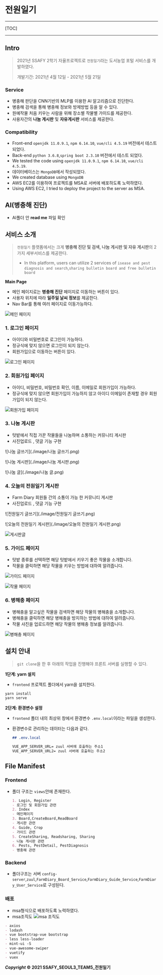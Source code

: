 # 전원일기

---

[TOC]

---



## Intro

> 2021년 SSAFY 2학기 자율프로젝트로 `전원일기`라는 도서농업 포털 서비스를 개발하였다.
>
> 개발기간: 2021년 4월 12일 - 2021년 5월 21일
>

### Service

- 병충해 판단을 CNN기반의 MLP를 이용한 AI 알고리즘으로 진단한다.
- 병충해 검색을 통해 병충해 정보와 방제방법 등을 알 수 있다.
- 원예작물 처음 키우는 사람을 위해 장소별 작물별 가이드를 제공한다.
- 사용자간의 **나눔 게시판** 및 **자유게시판** 서비스를 제공한다.

### Compatibility

- Front-end `openjdk 11.0.9.1`, `npm 6.14.10`, `vue/cli 4.5.19` 버전에서 테스트되었다.
- Back-end `python 3.6.8`,`spring boot 2.3.10` 버전에서 테스트 되었다.
- We tested the code using `openjdk 11.0.9.1`, `npm 6.14.10`, `vue/cli 4.5.19`.
- 데이터베이스는 `MongoDB`에서 작성되었다.
- We created database using `MongoDB`
- AWS EC2를 이용하여 프로젝트를  MSA로 서버에 배포하도록 노력하였다.
- Using AWS EC2, I tried to deploy the project to the server as MSA.

## AI(병충해 진단)
- AI폴더 안 **read me** 파일 확인

## 서비스 소개

> `전원일기` 플랫폼에서는 크게 **병충해 진단 및 검색, 나눔 게시판 및 자유 게시판**의 2가지 세부서비스를 제공한다.
>
> - In this platform, users can utilize 2 services of `isease and pest diagnosis and search`,`sharing bulletin board and free bulletin board`

**Main Page**

- 메인 페이지로는 **병충해 진단** 페이지로 이동하는 버튼이 있다.
- 사용자 위치에 따라 **일주일 날씨 정보**를 제공한다.
- Nav Bar를 통해 여러 페이지로 이동가능하다.

![메인 페이지](https://user-images.githubusercontent.com/62299120/119615386-4cc08c80-be3a-11eb-8454-59d41c7ce0e6.PNG)


### 1. 로그인 페이지

- 아이디와 비밀번호로 로그인이 가능하다.
- 정규식에 맞지 않으면 로그인이 되지 않는다.
- 회원가입으로 이동하는 버튼이 있다.

![로그인 페이지](https://user-images.githubusercontent.com/62299120/119615706-a7f27f00-be3a-11eb-980a-d937551731bb.PNG)

### 2. 회원가입 페이지

- 아이디, 비밀번호, 비밀번호 확인, 이름, 이메일로 회원가입이 가능하다.
- 정규식에 맞지 않으면 회원가입이 가능하지 않고 아이디 이메일이 존재할 경우 회원가입이 되지 않는다.

![회원가입 페이지](https://user-images.githubusercontent.com/62299120/119615708-a923ac00-be3a-11eb-9dba-fd37ef4edb18.PNG)

### 3. 나눔 게시판

- 텃밭에서 직접 가꾼 작물들을 나눔하며 소통하는 커뮤니티 게시판
- 사진업로드 , 댓글 기능 구현





![나눔 글쓰기](./image/나눔 글쓰기.png)

![나눔 게시판](./image/나눔 게시판.png)

![나눔 글](./image/나눔 글.png)

### 4. 오늘의 전원일기 게시판

- Farm Diary 회원들 간의 소통이 가능 한 커뮤니티 게시판
- 사진업로드 , 댓글 기능 구현



![전원일기 글쓰기](./image/전원일기 글쓰기.png)

![오늘의 전원일기 게시판](./image/오늘의 전원일기 게시판.png)

![게시판글](./image/게시판글.jpg)

### 5. 가이드 페이지

- 텃밭 종류를 선택하면 해당 텃밭에서 키우기 좋은 작물을 소개합니다.
- 작물을 클릭하면 해당 작물을 키우는 방법에 대하여 알려줍니다.


![가이드 페이지](./image/가이드.png)

![작물 페이지](./image/작물.png)

### 6. 병해충 페이지

- 병해충을 알고싶은 작물을 검색하면 해당 작물의 병해충을 소개합니다.
- 병해충을 클릭하면 해당 병해충을 방지하는 방법에 대하여 알려줍니다.
- 작물 사진을 업로드하면 해당 작물의 병해충 정보를 알려줍니다.


![병해충 페이지](./image/병해충.png)



## 설치 안내

> `git clone`을 한 후 아래의 작업을 진행해야 프론트 서버를 실행할 수 있다.

**1단계: yarn 설치**

- `frontend` 프로젝트 폴더에서 yarn을 설치한다.

```bash
yarn install
yarn serve
```

**2단계: 환경변수 설정**

- `frontend` 폴더 내의 최상위 창에서 환경변수 `.env.local`이라는 파일을 생성한다.

- 환경변수로 관리하는 데이터는 다음과 같다.

  ```markdown
  ## .env.local
  
  VUE_APP_SERVER_URL= zuul 서버에 호출하는 주소1
  VUE_APP_SERVER_URL2= zuul 서버에 호출하는 주소2
  ```
> 


## File Manifest

### Frontend

- 폴더 구조는 `views`안에 존재한다.

  ```markdown
  1. Login, Register
  - 로그인 및 회원가입 관련
  2. Index
  - 메인페이지
  3. Board,CreateBoard,ReadBoard
  - 게시판 관련
  4. Guide, Crop 
  - 가이드 관련
  5. CreateSharing, Readsharing, Sharing
  - 나눔 게시판 관련
  6. Pests, PestDetail, PestDiagnosis
  - 병충해 관련
  ```
  
### Backend


 - 폴더구조는 서버 `config-server`,`zuul`,`FarmDiary_Board_Service`,`FarmDiary_Guide_Service`,`FarmDiary_User_Service`로 구성된다.
 ### 배포
 - msa형식으로 배포하도록 노력하였다.
 - msa조직도
 ![msa 조직도](https://user-images.githubusercontent.com/62299120/119616959-387d8f00-be3c-11eb-9505-49ac8c45fb6d.PNG)

```markdown
- axios
- lodash
- vue bootstrap-vue bootstrap
- less less-loader
- mint-ui -S
- vue-awesome-swiper
- vuetify
- vuex
```


***Copyright* © 2021 SSAFY_SEOUL3_TEAM5_전원일기**

